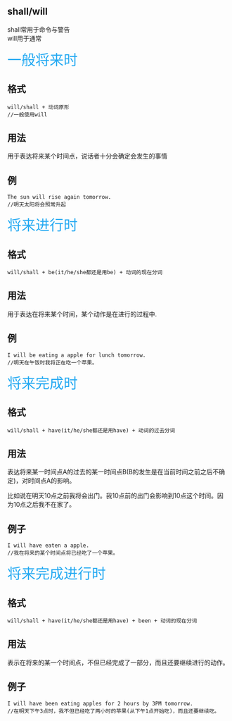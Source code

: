 ## shall/will

shall常用于命令与警告  
will用于通常


<font color=#23a9f2 size=6> 一般将来时 </font>
## 格式
    
    will/shall + 动词原形
    //一般使用will
    
## 用法

用于表达将来某个时间点，说话者十分会确定会发生的事情

## 例

    The sun will rise again tomorrow.
    //明天太阳将会照常升起

    
<font color=#23a9f2 size=6> 将来进行时 </font>
## 格式

    will/shall + be(it/he/she都还是用be) + 动词的现在分词
    
## 用法

用于表达在将来某个时间，某个动作是在进行的过程中.

## 例

    I will be eating a apple for lunch tomorrow.
    //明天在午饭时我将正在吃一个苹果。


<font color=#23a9f2 size=6> 将来完成时 </font>
## 格式

    will/shall + have(it/he/she都还是用have) + 动词的过去分词
    
## 用法

表达将来某一时间点A的过去的某一时间点B(B的发生是在当前时间之前之后不确定)，对时间点A的影响。

比如说在明天10点之前我将会出门。我10点前的出门会影响到10点这个时间。因为10点之后我不在家了。

## 例子

    I will have eaten a apple.
    //我在将来的某个时间点将已经吃了一个苹果。


<font color=#23a9f2 size=6> 将来完成进行时 </font>
## 格式

    will/shall + have(it/he/she都还是用have) + been + 动词的现在分词
    
    
## 用法

表示在将来的某一个时间点，不但已经完成了一部分，而且还要继续进行的动作。

## 例子

    I will have been eating apples for 2 hours by 3PM tomorrow.
    //在明天下午3点时，我不但已经吃了两小时的苹果(从下午1点开始吃)，而且还要继续吃。